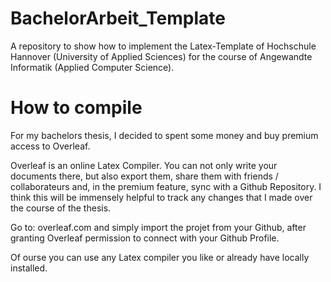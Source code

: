 # BachelorArbeit_Template
A repository to show how to implement the Latex-Template of Hochschule Hannover (University of Applied Sciences) for the course of Angewandte Informatik (Applied Computer Science). 

# How to compile
For my bachelors thesis, I decided to spent some money and buy premium access to Overleaf. 

Overleaf is an online Latex Compiler. You can not only write your documents there, but also export them, share them with friends / collaborateurs and, in the premium feature, sync with a Github Repository. I think this will be immensely helpful to track any changes that I made over the course of the thesis. 

Go to: 
overleaf.com and simply import the projet from your Github, after granting Overleaf permission to connect with your Github Profile. 

Of ourse you can use any Latex compiler you like or already have locally installed. 

